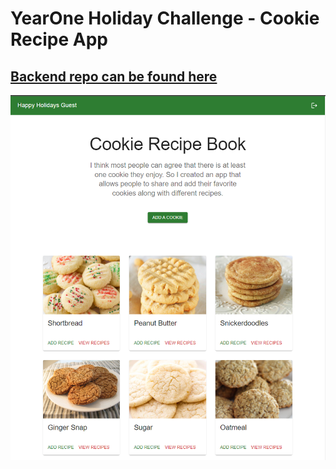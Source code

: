 # YearOne Holiday Challenge - Cookie Recipe App

## [Backend repo can be found here](https://github.com/TyNel/Year-One-Holiday-BE)

![image of dashboard](src\assests\screenshots\cookieapppreview.PNG)
